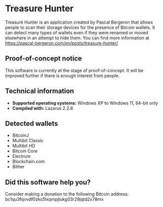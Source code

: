 # Treasure Hunter

Treasure Hunter is an application created by Pascal Bergeron that allows people
to scan their storage devices for the presence of Bitcoin wallets. It can
detect many types of wallets even if they were renamed or moved elsewhere
in an attempt to hide them. You can find more information at https://pascal-bergeron.com/en/posts/treasure-hunter/

## Proof-of-concept notice

This software is currently at the stage of proof-of-concept. It will be improved
further if there is enough interest from people.

## Technical information

- **Supported operating systems:** Windows XP to Windows 11, 64-bit only
- **Compiled with:** Lazarus 2.2.6

## Detected wallets

- BitcoinJ
- Multibit Classic
- Multibit HD
- Bitcoin Core
- Electrum
- Blockchain.com
- Bither

## Did this software help you?

Consider making a donation to the following Bitcoin address: 
bc1qu3fqvvdf0zks5lxqmpjtukg03r29jqtd2x78mx
